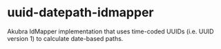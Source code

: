 uuid-datepath-idmapper
======================

Akubra IdMapper implementation that uses time-coded UUIDs (i.e. UUID version 1) to calculate date-based paths.
